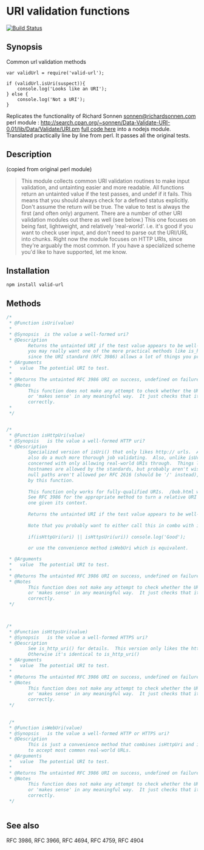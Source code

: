 URI validation functions
==
[![Build Status](https://travis-ci.org/ogt/valid-url.png)](https://travis-ci.org/ogt/valid-url)

## Synopsis

Common url validation methods 
```
var validUrl = require('valid-url');
  
if (validUrl.isUri(suspect)){
    console.log('Looks like an URI');
} else {
    console.log('Not a URI');
}
```

Replicates the functionality of Richard Sonnen <sonnen@richardsonnen.com> perl module :
http://search.cpan.org/~sonnen/Data-Validate-URI-0.01/lib/Data/Validate/URI.pm [full code here](http://anonscm.debian.org/gitweb/?p=users/dom/libdata-validate-uri-perl.git)
into a nodejs module. Translated practically line by line from perl. 
It passes all the original tests.

## Description

(copied from original perl module)

> This module collects common URI validation routines to make input validation, and untainting easier and more readable.
> All functions return an untainted value if the test passes, and undef if it fails. This means that you should always check for a defined status explicitly. Don't assume the return will be true.
> The value to test is always the first (and often only) argument.
> There are a number of other URI validation modules out there as well (see below.) This one focuses on being fast, lightweight, and relatively 'real-world'. i.e. it's good if you want to check user input, and don't need to parse out the URI/URL into chunks.
> Right now the module focuses on HTTP URIs, since they're arguably the most common. If you have a specialized scheme you'd like to have supported, let me know.

## Installation 

```
npm install valid-url
```

## Methods
```javascript
/*
 * @Function isUri(value)
 *
 * @Synopsis  is the value a well-formed uri?
 * @Description  
        Returns the untainted URI if the test value appears to be well-formed.  Note that
        you may really want one of the more practical methods like is_http_uri or is_https_uri,
        since the URI standard (RFC 3986) allows a lot of things you probably don't want.
 * @Arguments 
 *   value  The potential URI to test.
 *
 * @Returns The untainted RFC 3986 URI on success, undefined on failure.
 * @Notes 
        This function does not make any attempt to check whether the URI is accessible
        or 'makes sense' in any meaningful way.  It just checks that it is formatted
        correctly.
 *
 */


/*
 * @Function isHttpUri(value)
 * @Synopsis   is the value a well-formed HTTP uri?
 * @Description  
        Specialized version of isUri() that only likes http:// urls.  As a result, it can
        also do a much more thorough job validating.  Also, unlike isUri() it is more
        concerned with only allowing real-world URIs through.  Things like relative
        hostnames are allowed by the standards, but probably aren't wise.  Conversely,
        null paths aren't allowed per RFC 2616 (should be '/' instead), but are allowed
        by this function.
        
        This function only works for fully-qualified URIs.  /bob.html won't work.  
        See RFC 3986 for the appropriate method to turn a relative URI into an absolute 
        one given its context.
        
        Returns the untainted URI if the test value appears to be well-formed.
        
        Note that you probably want to either call this in combo with is_https_uri(). i.e.
        
        if(isHttpUri(uri) || isHttpsUri(uri)) console.log('Good');
        
        or use the convenience method isWebUri which is equivalent.

 * @Arguments 
 *   value  The potential URI to test.
 *
 * @Returns The untainted RFC 3986 URI on success, undefined on failure.
 * @Notes 
        This function does not make any attempt to check whether the URI is accessible
        or 'makes sense' in any meaningful way.  It just checks that it is formatted
        correctly.
 */
 


/*
 * @Function isHttpsUri(value)
 * @Synopsis   is the value a well-formed HTTPS uri?
 * @Description  
        See is_http_uri() for details.  This version only likes the https URI scheme.
        Otherwise it's identical to is_http_uri()
 * @Arguments 
 *   value  The potential URI to test.
 *
 * @Returns The untainted RFC 3986 URI on success, undefined on failure.
 * @Notes 
        This function does not make any attempt to check whether the URI is accessible
        or 'makes sense' in any meaningful way.  It just checks that it is formatted
        correctly.
 */
 
 
 /*
 * @Function isWebUri(value)
 * @Synopsis   is the value a well-formed HTTP or HTTPS uri?
 * @Description  
        This is just a convenience method that combines isHttpUri and isHttpsUri
        to accept most common real-world URLs.
 * @Arguments 
 *   value  The potential URI to test.
 *
 * @Returns The untainted RFC 3986 URI on success, undefined on failure.
 * @Notes 
        This function does not make any attempt to check whether the URI is accessible
        or 'makes sense' in any meaningful way.  It just checks that it is formatted
        correctly.
 */
 
```

## See also 

RFC 3986, RFC 3966, RFC 4694, RFC 4759, RFC 4904

